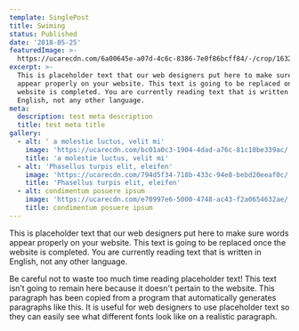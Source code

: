 ```yaml
---
template: SinglePost
title: Swiming
status: Published
date: '2018-05-25'
featuredImage: >-
  https://ucarecdn.com/6a00645e-a07d-4c6c-8386-7e0f86bcff84/-/crop/1632x1853/0,596/-/preview/
excerpt: >-
  This is placeholder text that our web designers put here to make sure words
  appear properly on your website. This text is going to be replaced once the
  website is completed. You are currently reading text that is written in
  English, not any other language.
meta:
  description: test meta description
  title: test meta title
gallery:
  - alt: ' a molestie luctus, velit mi'
    image: 'https://ucarecdn.com/bc01a0c3-1904-4dad-a76c-81c10be339ac/'
    title: 'a molestie luctus, velit mi'
  - alt: 'Phasellus turpis elit, eleifen'
    image: 'https://ucarecdn.com/794d5f34-718b-433c-94e8-bebd20eeaf0c/'
    title: 'Phasellus turpis elit, eleifen'
  - alt: condimentum posuere ipsum
    image: 'https://ucarecdn.com/e70997e6-5000-4748-ac43-f2a0654632ae/'
    title: condimentum posuere ipsum
---
```


This is placeholder text that our web designers put here to make sure words appear properly on your website. This text is going to be replaced once the website is completed. You are currently reading text that is written in English, not any other language.

Be careful not to waste too much time reading placeholder text! This text isn’t going to remain here because it doesn't pertain to the website. This paragraph has been copied from a program that automatically generates paragraphs like this. It is useful for web designers to use placeholder text so they can easily see what different fonts look like on a realistic paragraph.
